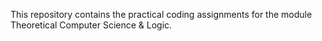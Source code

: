 This repository contains the practical coding assignments for the module Theoretical Computer Science & Logic.
